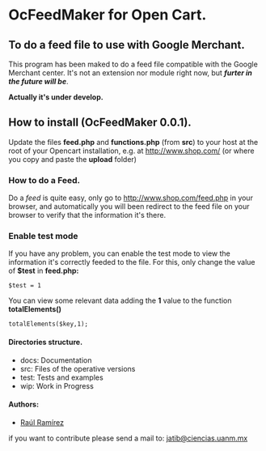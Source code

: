 # OcFeedMaker for Open Cart.

## To do a feed file to use with Google Merchant.

This program has been maked to do a feed file compatible with the Google Merchant center. It's not an extension nor module right now, but _**furter in the future will be**_.
 

**Actually it's under develop.**

## How to install (OcFeedMaker 0.0.1).

Update the files **feed.php** and **functions.php** (from **src**) to your host at the root of your Opencart installation, e.g. at http://www.shop.com/ (or where you copy and paste the **upload** folder)

### How to do a Feed.

Do a _feed_ is quite easy, only go to http://www.shop.com/feed.php in your browser, and automatically you will been redirect to the feed file on your browser to verify that the information it's there.

### Enable test mode

If you have any problem, you can enable the test mode to view the information it's correctly feeded to the file. For this, only change the value of **$test** in **feed.php:**

    $test = 1
You can view some relevant data adding the **1** value to the function **totalElements()**

    totalElements($key,1);
#### Directories structure.
- docs: Documentation
- src: Files of the operative versions
- test: Tests and examples
- wip: Work in Progress

#### Authors:

- [Raúl Ramírez](https://github.com/jatib "jatib")

if you want to contribute please send a mail to: [jatib@ciencias.uanm.mx](to:jatib@ciencias.uanm.mx)

